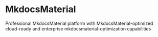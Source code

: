 # MkdocsMaterial
Professional MkdocsMaterial platform with MkdocsMaterial-optimized cloud-ready and enterprise mkdocsmaterial-optimization capabilities
